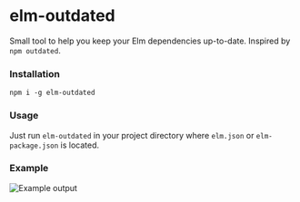 # elm-outdated

Small tool to help you keep your Elm dependencies up-to-date. Inspired by `npm outdated`.

### Installation

```
npm i -g elm-outdated
```

### Usage

Just run `elm-outdated` in your project directory where `elm.json` or `elm-package.json` is located.

### Example

![Example output](example-output.png)
